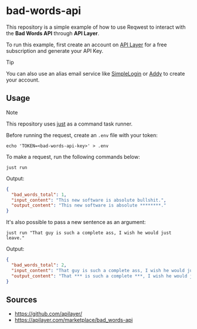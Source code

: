 # bad-words-api

This repository is a simple example of how to use Reqwest to interact with the **Bad Words API** through **API Layer**.

To run this example, first create an account on [API Layer](https://apilayer.com/) for a free subscription and generate your API Key.

> [!TIP]
> You can also use an alias email service like [SimpleLogin](https://simplelogin.io/) or [Addy](https://addy.io/) to create your account.

## Usage

> [!NOTE]
> This repository uses [just](https://github.com/casey/just) as a command task runner.

Before running the request, create an `.env` file with your token:
```shell
echo 'TOKEN=<bad-words-api-key>' > .env
```

To make a request, run the following commands below:
```shell
just run
```

Output:
```json
{
  "bad_words_total": 1,
  "input_content": "This new software is absolute bullshit.",
  "output_content": "This new software is absolute ********."
}
```

It's also possible to pass a new sentence as an argument:
```shell
just run "That guy is such a complete ass, I wish he would just leave."
```

Output:
```json
{
  "bad_words_total": 2,
  "input_content": "That guy is such a complete ass, I wish he would just leave.",
  "output_content": "That *** is such a complete ***, I wish he would just leave."
}
```

## Sources

- https://github.com/apilayer/
- https://apilayer.com/marketplace/bad_words-api